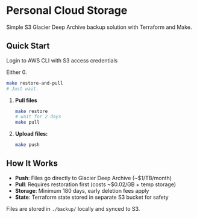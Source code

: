 # Personal Cloud Storage

Simple S3 Glacier Deep Archive backup solution with Terraform and Make.

## Quick Start
Login to AWS CLI with S3 access credentials

Either
0. 
   ```bash
   make restore-and-pull
   # Just wait.
   ```


1. **Pull files**
   ```bash
   make restore
   # wait for 2 days
   make pull
   ```

2. **Upload files:**
   ```bash
   make push
   ```


## How It Works

- **Push**: Files go directly to Glacier Deep Archive (~$1/TB/month)
- **Pull**: Requires restoration first (costs ~$0.02/GB + temp storage)
- **Storage**: Minimum 180 days, early deletion fees apply
- **State**: Terraform state stored in separate S3 bucket for safety

Files are stored in `./backup/` locally and synced to S3.